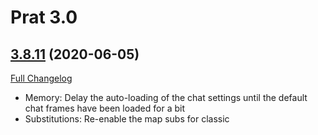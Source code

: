 # Prat 3.0

## [3.8.11](https://github.com/sylvanaar/prat-3-0/tree/3.8.11) (2020-06-05)
[Full Changelog](https://github.com/sylvanaar/prat-3-0/compare/3.8.10...3.8.11)

- Memory: Delay the auto-loading of the chat settings until the default chat frames have been loaded for a bit  
- Substitutions: Re-enable the map subs for classic  
